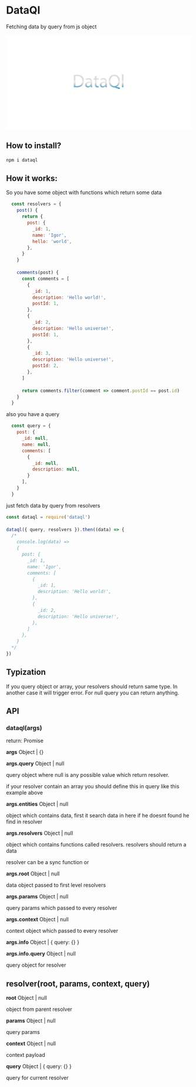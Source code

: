 # DataQl

Fetching data by query from js object

![dataql](https://raw.githubusercontent.com/sterzhakov/dataql/master/logo.jpg?v=1)

## How to install?
```bash
npm i dataql
```

## How it works:

So you have some object with functions which return some data

```javascript
  const resolvers = {
    post() {
      return {
        post: {
          _id: 1,
          name: 'Igor',
          hello: 'world',
        },
      }
    }

    comments(post) {
      const comments = [
        {
          _id: 1,
          description: 'Hello world!',
          postId: 1,
        },
        {
          _id: 2,
          description: 'Hello universe!',
          postId: 1,
        },
        {
          _id: 3,
          description: 'Hello universe!',
          postId: 2,
        },
      ]

      return comments.filter(comment => comment.postId == post.id)
    }
  }
```
 also you have a query

```javascript
  const query = {
    post: {
      _id: null,
      name: null,
      comments: [
        {
          _id: null,
          description: null,
        }
      ],      
    }
  }
```

just fetch data by query from resolvers

```javascript
const dataql = require('dataql')

dataql({ query, resolvers }).then((data) => {
  /*
    console.log(data) =>
    {
      post: {
        _id: 1,
        name: 'Igor',
        comments: [
          {
            _id: 1,
            description: 'Hello world!',
          },
          {
            _id: 2,
            description: 'Hello universe!',
          },        
        ]
      },
    }
  */
})
```

## Typization
If you query object or array, your resolvers should return same type.
In another case it will trigger error. For null query you can return anything.

## API

### dataql(args)

return: Promise

**args** Object | {}

**args.query** Object | null

query object where null is any possible value which return resolver.

if your resolver contain an array you should define this in query like this example above

**args.entities** Object | null

object which contains data, first it search data in here if he doesnt found he find in resolver

**args.resolvers** Object | null

object which contains functions called resolvers.
resolvers should return a data

resolver can be a sync function or

**args.root** Object | null

data object passed to first level resolvers

**args.params** Object | null

query params which passed to every resolver

**args.context** Object | null

context object which passed to every resolver

**args.info** Object | { query: {} }

**args.info.query** Object | null

query object for resolver

## resolver(root, params, context, query)

**root** Object | null

object from parent resolver

**params** Object | null

query params

**context** Object | null

context payload

**query** Object | { query: {} }

query for current resolver
